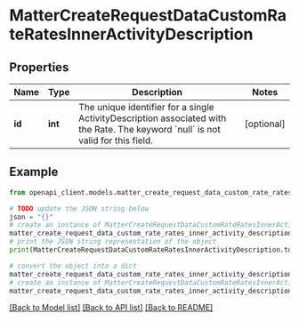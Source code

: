 # MatterCreateRequestDataCustomRateRatesInnerActivityDescription


## Properties

Name | Type | Description | Notes
------------ | ------------- | ------------- | -------------
**id** | **int** | The unique identifier for a single ActivityDescription associated with the Rate. The keyword &#x60;null&#x60; is not valid for this field. | [optional] 

## Example

```python
from openapi_client.models.matter_create_request_data_custom_rate_rates_inner_activity_description import MatterCreateRequestDataCustomRateRatesInnerActivityDescription

# TODO update the JSON string below
json = "{}"
# create an instance of MatterCreateRequestDataCustomRateRatesInnerActivityDescription from a JSON string
matter_create_request_data_custom_rate_rates_inner_activity_description_instance = MatterCreateRequestDataCustomRateRatesInnerActivityDescription.from_json(json)
# print the JSON string representation of the object
print(MatterCreateRequestDataCustomRateRatesInnerActivityDescription.to_json())

# convert the object into a dict
matter_create_request_data_custom_rate_rates_inner_activity_description_dict = matter_create_request_data_custom_rate_rates_inner_activity_description_instance.to_dict()
# create an instance of MatterCreateRequestDataCustomRateRatesInnerActivityDescription from a dict
matter_create_request_data_custom_rate_rates_inner_activity_description_from_dict = MatterCreateRequestDataCustomRateRatesInnerActivityDescription.from_dict(matter_create_request_data_custom_rate_rates_inner_activity_description_dict)
```
[[Back to Model list]](../README.md#documentation-for-models) [[Back to API list]](../README.md#documentation-for-api-endpoints) [[Back to README]](../README.md)


